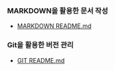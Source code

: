 ### MARKDOWN을 활용한 문서 작성
  - [MARKDOWN README.md](https://github.com/rubinkim/TIL/tree/master/MARKDOWN)
### Git을 활용한 버전 관리
  - [GIT README.md](https://github.com/rubinkim/TIL/tree/master/GIT)

